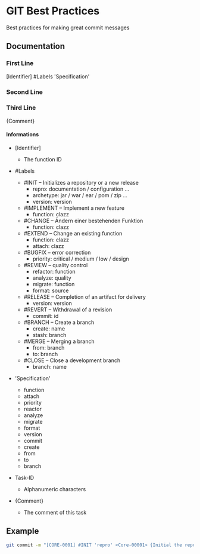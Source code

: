 # GIT Best Practices

Best practices for making great commit messages

## Documentation

### First Line

[Identifier] #Labels 'Specification'

### Second Line

<Task-ID>

### Third Line

{Comment}

#### Informations

* [Identifier]
	* The function ID

* #Labels
	* #INIT – Initializes a repository or a new release
		* repro: documentation / configuration …
		* archetype: jar / war / ear / pom / zip …
		* version: version
	* #IMPLEMENT – Implement a new feature
		* function: clazz
	* #CHANGE – Ändern einer bestehenden Funktion
		* function: clazz
	* #EXTEND – Change an existing function
		* function: clazz
		* attach: clazz
	* #BUGFIX – error correction
		* priority: critical / medium / low / design
	* #REVIEW – quality control
		* refactor: function
		* analyze: quality
		* migrate: function
		* format: source
	* #RELEASE – Completion of an artifact for delivery
		* version: version
	* #REVERT – Withdrawal of a revision
		* commit: id
	* #BRANCH – Create a branch
		* create: name
		* stash: branch
	* #MERGE – Merging a branch
		* from: branch
		* to: branch
	* #CLOSE – Close a development branch
		* branch: name

* 'Specification'
	* function
	* attach
	* priority
	* reactor
	* analyze
	* migrate
	* format
	* version
	* commit
	* create
	* from
	* to
	* branch

* Task-ID
	* Alphanumeric characters

* {Comment}
	* The comment of this task

## Example

```bash
git commit -m "[CORE-0001] #INIT 'repro' <Core-00001> {Initial the repository.}"
```
